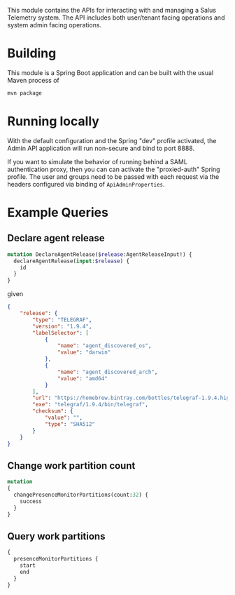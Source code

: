 
This module contains the APIs for interacting with and managing a Salus Telemetry system.
The API includes both user/tenant facing operations and system admin facing operations.

# Building

This module is a Spring Boot application and can be built with the usual Maven process of

```bash
mvn package
```

# Running locally 

With the default configuration and the Spring "dev" profile activated, 
the Admin API application will run non-secure and bind to port 8888.

If you want to simulate the behavior of running behind a SAML authentication proxy, then
you can can activate the "proxied-auth" Spring profile. The user and groups need to
be passed with each request via the headers configured via binding of 
`ApiAdminProperties`.

# Example Queries

## Declare agent release

```graphql
mutation DeclareAgentRelease($release:AgentReleaseInput!) {
  declareAgentRelease(input:$release) {
    id
  }
}
```

given
```json
{
	"release": {
		"type": "TELEGRAF",
		"version": "1.9.4",
		"labelSelector": [
			{
				"name": "agent_discovered_os",
				"value": "darwin"
			},
			{
				"name": "agent_discovered_arch",
				"value": "amd64"
			}
		],
		"url": "https://homebrew.bintray.com/bottles/telegraf-1.9.4.high_sierra.bottle.tar.gz",
		"exe": "telegraf/1.9.4/bin/telegraf",
		"checksum": {
			"value": "",
			"type": "SHA512"
		}
	}
}
```

## Change work partition count

```graphql
mutation 
{
  changePresenceMonitorPartitions(count:32) {
    success
  }
}
```

## Query work partitions

```graphql
{
  presenceMonitorPartitions {
    start
    end
  }
}
```
